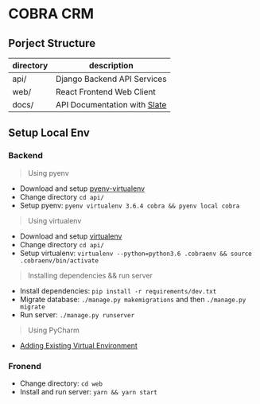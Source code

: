 # COBRA CRM

## Porject Structure
| directory | description |
|--|--|
| api/ | Django Backend API Services |
| web/ | React Frontend Web Client |
| docs/ | API Documentation with [Slate](https://github.com/lord/slate) |

## Setup Local Env

### Backend
> Using pyenv
- Download and setup [pyenv-virtualenv](https://github.com/pyenv/pyenv-virtualenv)
- Change directory `cd api/`
- Setup pyenv: `pyenv virtualenv 3.6.4 cobra && pyenv local cobra`
> Using virtualenv
- Download and setup [virtualenv](https://virtualenv.pypa.io/en/stable/installation/)
- Change directory `cd api/`
- Setup virtualenv: `virtualenv --python=python3.6 .cobraenv && source .cobraenv/bin/activate`
> Installing dependencies && run server
- Install dependencies: `pip install -r requirements/dev.txt`
- Migrate database: `./manage.py makemigrations` and then `./manage.py migrate`
- Run server: `./manage.py runserver`

> Using PyCharm
- [Adding Existing Virtual Environment](https://www.jetbrains.com/help/pycharm-edu/adding-existing-virtual-environment.html)

### Fronend
- Change directory: `cd web`
- Install and run server: `yarn && yarn start`
